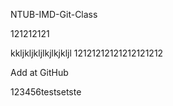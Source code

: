 NTUB-IMD-Git-Class

121212121


kkljkljkljlkjlkjkljl
12121212121212121212

Add at GitHub

123456testsetste